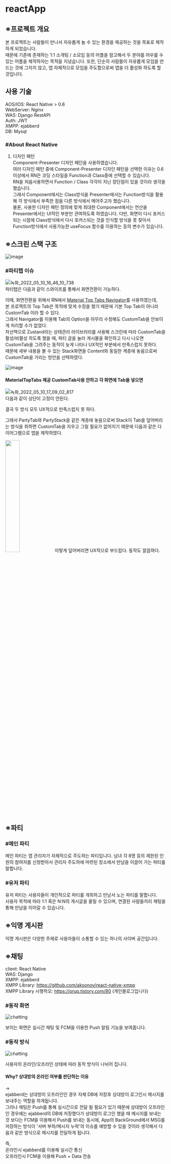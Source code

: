 # reactApp

## ※프로젝트 개요  
본 프로젝트는 사람들이 만나서 자유롭게 놀 수 있는 환경을 제공하는 것을 목표로 제작하게 되었습니다.  
때문에 기존에 존재하는 1:1 소개팅 / 소모임 등의 어플을 참고해서 두 분야를 어우를 수 있는 어플을 제작하자는 목적을 지녔습니다.
또한, 단순히 사람들이 자유롭게 모임을 만드는 것에 그치지 않고, 앱 자체적으로 모임을 주도함으로써 앱을 더 활성화 하도록 할 것입니다.

## 사용 기술
AOS/IOS: React Native > 0.6   
WebServer: Nginx  
WAS: Django RestAPI  
Auth: JWT  
XMPP: ejabberd  
DB: Mysql   

### #About React Native
1. 디자인 패턴  
Component-Presenter 디자인 패던을 사용하였습니다.  
여러 디자인 패턴 중에 Component-Presenter 디자인 패턴을 선택한 이유는 0.6이상에서 RN은 코딩 스타일을 Function과 Class중에 선택할 수 있습니다.  
RN을 처음사용하면서 Function / Class 각각이 지닌 장단점이 있을 것이라 생각을 했습니다.  
그래서 Component에서는 Class방식을 Presenter에서는 Function방식을 활용해 각 방식에서 부족한 점을 다른 방식에서 메어주고자 했습니다.  
물론, 사용한 디자인 패턴 정의에 맞게 최대한 Component에서는 연산을 Presenter에서는 UI적인 부분만 관여하도록 하였습니다.
다만, 화면이 다시 포커스되는 시점에 Class방식에서 다시 포커스되는 것을 인식할 방식을 못 찾아서 Function방식에서 사용가능한 useFocus 함수를 이용하는 등의 변수가 있습니다.

## ※스크린 스택 구조
![image](https://user-images.githubusercontent.com/25381921/167589467-cd34aa67-b233-4b85-9eae-8f145473577f.png)

### #파티탭 이슈
![녹화_2022_05_10_16_46_10_738](https://user-images.githubusercontent.com/25381921/167576320-7c44ce73-2ab6-478f-a07f-882905dfc675.gif)   
파티탭은 다음과 같이 스와이프를 통해서 화면전환이 가능하다.   

이때, 화면전환을 위해서 RN에서 [Material Top Tabs Navigator](https://reactnavigation.org/docs/material-top-tab-navigator/)를 사용하였는데,  
본 프로젝트의 Top Tab은 목적에 맞게 수정을 했기 때문에 기본 Top Tab이 아니라 CustomTab 이라 할 수 있다.    
그래서 Navigator를 이용해 Tab의 Option을 아무리 수정해도 CustomTab을 안보이게 처리할 수가 없었다.   
차선책으로 Zustand라는 상태관리 라이브러리를 사용해 스크린에 따라 CustomTab을 활성/비활성 하도록 했을 때, 파티 글을 눌러 게시물을 확인하고 다시 나오면 CustomTab을 그려주는 동작이 늦게 나타나 UX적인 부분에서 만족스럽지 못하다.  
때문에 세부 내용을 볼 수 있는 Stack화면을 Content와 동일한 계층에 놓음으로써 CustomTab을 가리는 방안을 선택하였다.   

![image](https://user-images.githubusercontent.com/25381921/167580335-ea4155b4-474c-4491-9691-52d8058ea297.png)   

#### MaterialTopTabs 제공 CustomTab사용 안하고 각 화면에 Tab을 넣으면
![녹화_2022_05_10_17_09_02_817](https://user-images.githubusercontent.com/25381921/167580756-150b7d1c-944a-417a-84aa-119c62443a26.gif)   
다음과 같이 상단이 고정이 안된다.

결국 두 방식 모두 UX적으로 만족스럽지 못 하다.  

그래서 PartyTab와 PartyStack을 같은 계층에 놓음으로써 Stack이 Tab을 덮어버리는 방식을 취하면 CustomTab을 지우고 그릴 필요가 없어지기 때문에 다음과 같은 다이어그램으로 앱을 제작하였다.   

<img src = "https://user-images.githubusercontent.com/25381921/167582046-02b5b436-8616-43e3-b223-567bea31454b.png" width="30%">   
이렇게 덮어버리면 UX적으로 부드럽다. 동작도 깔끔하다.   

## ※파티

### #메인 파티
메인 파티는 앱 관리자가 자체적으로 주도하는 파티입니다. 남녀 각 8명 등의 제한된 인원의 참여자를 신청받아서 관리자 주도하에 마련된 장소에서 만남을 이끌어 가는 파티를 말합니다.

### #유저 파티
유저 파티는 사용자들이 개인적으로 파티를 개최하고 만남서 노는 파티를 말합니다.  
사용자 목적에 따라 1:1 혹은 N:N의 게시글을 올릴 수 있으며, 연결된 사람들끼리 채팅을 통해 만남을 이어갈 수 있습니다.

## ※익명 게시판
익명 게시판은 다양한 주제로 사용자들이 소통할 수 있는 하나의 사이버 공간입니다.
 
## ※채팅

client: React Native  
WAS: Django  
XMPP: ejabberd  
XMPP Library: https://github.com/aksonov/react-native-xmpp   
XMPP Library 시행착오: https://prup.tistory.com/80 (개인블로그입니다)  

### #동작 화면
![chatting](https://user-images.githubusercontent.com/25381921/167542361-3375ef02-fdfb-4403-88b9-97ea23838586.gif)

보이는 화면은 실시간 채팅 및 FCM을 이용한 Push 알림 기능을 보여줍니다.

### #동작 방식
![chatting](https://user-images.githubusercontent.com/25381921/167542366-88809745-6e4b-41b4-aeec-5763de1d0165.png)

사용자의 온라인/오프라인 상태에 따라 동작 방식이 나뉘어 집니다.

#### Why? 상대방의 온라인 여부를 판단하는 이유  
->   
ejabberd는 상대방이 오프라인인 경우 자체 DB에 저장후 상대방이 로그인시 메시지를 보내주는 역할을 하게됩니다.  
그러나 채팅은 Push를 통해 실시간으로 전달 될 필요가 있기 때문에 상대방이 오프라인인 경우에는 ejabberd의 DB에 저장했다가 상대방이 로그인 했을 때 메시지를 보내는 것 보다는
FCM을 이용해서 Push를 보내는 동시에, App의 BackGround에서 MSG를 저장하는 방식이 '서버 부하/메시지 누락'의 이슈를 예방할 수 있을 것이라 생각해서 다음과 같은 방식으로 메시지를 전달하게 됩니다.

즉,  
온라인시 ejabberd를 이용해 실시간 통신  
오프라인시 FCM을 이용해 Push + Data 전송


